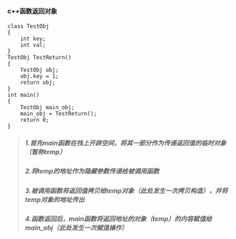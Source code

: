 #### c++函数返回对象

```
class TestObj
{
	int key;
	int val;
}
TestObj TestReturn()
{
	TestObj obj;
	obj.key = 1;
	return obj;
}
int main()
{
	TestObj main_obj;
	main_obj = TestReturn();
	return 0;
}
```



> ##### 1.首先main函数在栈上开辟空间，将其一部分作为传递返回值的临时对象（暂称temp）
>
> ##### 2.将temp的地址作为隐藏参数传递给被调用函数
>
> ##### 3.被调用函数将返回值拷贝给temp对象（此处发生一次拷贝构造），并将temp对象的地址传出
>
> ##### 4.函数返回后，main函数将返回地址的对象（temp）的内容赋值给main_obj（此处发生一次赋值操作）